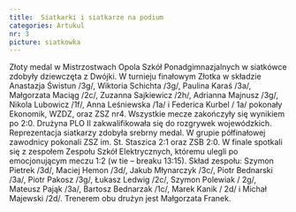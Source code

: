 ```yaml
---
title:  Siatkarki i siatkarze na podium
categories: Artukul
nr: 3
picture: siatkowka
---
```

Złoty medal w Mistrzostwach Opola Szkół Ponadgimnazjalnych w siatkówce zdobyły dziewczęta  z Dwójki. W turnieju finałowym Złotka w składzie Anastazja Świstun /3g/, Wiktoria Schichta /3g/, Paulina Karaś /3a/, Małgorzata Maciąg /2c/, Zuzanna Sajkiewicz /2h/, Adrianna Majnusz /3g/, Nikola Lubowicz /1f/, Anna Leśniewska /1a/ i Federica Kurbel / 1a/ pokonały Ekonomik, WZDZ, oraz ZSZ nr4. Wszystkie mecze zakończyły się wynikiem po 2:0. Drużyna PLO II zakwalifikowała się do rozgrywek wojewódzkich.
Reprezentacja siatkarzy zdobyła srebrny medal. W grupie półfinałowej zawodnicy pokonali ZSZ  im. St. Staszica 2:1 oraz ZSB 2:0. W finale spotkali się z zespołem Zespołu Szkół Elektrycznych, któremu ulegli po emocjonującym meczu 1:2  (w tie – breaku 13:15). Skład zespołu: Szymon Pietrek /3d/, Maciej Hemon /3d/, Jakub Młynarczyk /3c/, Piotr Bednarski /3a/, Piotr Pakosz /3g/, Łukasz Ledwig /2c/, Szymon Polewiak / 2g/, Mateusz Pająk /3a/, Bartosz Bednarzak /1c/, Marek Kanik / 2d/ i Michał Majewski /2d/.
Trenerem obu drużyn jest Małgorzata Franek. 
